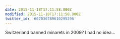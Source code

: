 ```yaml
---
date: 2015-11-18T17:11:58.000Z
modified: 2015-11-18T17:11:58.000Z
twitter_id: '667036789610295296'
---
```


  Switzerland banned minarets in 2009? I had no idea...
